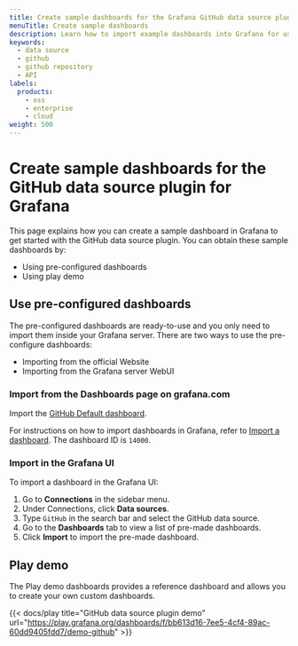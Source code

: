 ```yaml
---
title: Create sample dashboards for the Grafana GitHub data source plugin for Grafana
menuTitle: Create sample dashboards
description: Learn how to import example dashboards into Grafana for use with the GitHub data source plugin for Grafana
keywords:
  - data source
  - github
  - github repository
  - API
labels:
  products:
    - oss
    - enterprise
    - cloud
weight: 500
---
```


# Create sample dashboards for the GitHub data source plugin for Grafana

This page explains how you can create a sample dashboard in Grafana to get started with the GitHub data source plugin. You can obtain these sample dashboards by:

- Using pre-configured dashboards
- Using play demo

## Use pre-configured dashboards

The pre-configured dashboards are ready-to-use and you only need to import them inside your Grafana server. There are two ways to use the pre-configure dashboards:

- Importing from the official Website
- Importing from the Grafana server WebUI

### Import from the Dashboards page on grafana.com

Import the [GitHub Default dashboard](https://grafana.com/grafana/dashboards/14000).

For instructions on how to import dashboards in Grafana, refer to [Import a dashboard](https://grafana.com/docs/grafana/latest/reference/export_import/#importing-a-dashboard).
The dashboard ID is `14000`.

### Import in the Grafana UI

To import a dashboard in the Grafana UI:

1. Go to **Connections** in the sidebar menu.
1. Under Connections, click **Data sources**.
1. Type `GitHub` in the search bar and select the GitHub data source.
1. Go to the **Dashboards** tab to view a list of pre-made dashboards.
1. Click **Import** to import the pre-made dashboard.

## Play demo

The Play demo dashboards provides a reference dashboard and allows you to create your own custom dashboards.

{{< docs/play title="GitHub data source plugin demo" url="https://play.grafana.org/dashboards/f/bb613d16-7ee5-4cf4-89ac-60dd9405fdd7/demo-github" >}}
